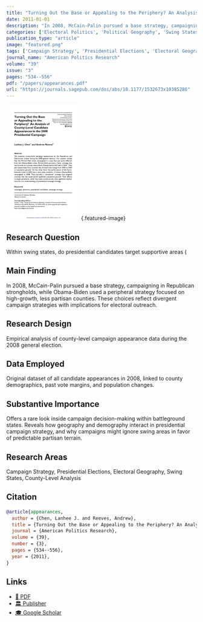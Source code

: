 ```yaml
---
title: "Turning Out the Base or Appealing to the Periphery? An Analysis of County-Level Candidate Appearances in the 2008 Presidential Campaign"
date: 2011-01-01
description: "In 2008, McCain-Palin pursued a base strategy, campaigning in Republican strongholds, while Obama-Biden used a peripheral strategy focused on high-growth, less partisan counties. These choices reflect divergent campaign strategies with implications for electoral outreach."
categories: ['Electoral Politics', 'Political Geography', 'Swing States', 'County-Level Analysis']
publication_type: "article"
image: "featured.png"
tags: ['Campaign Strategy', 'Presidential Elections', 'Electoral Geography', 'Swing States', 'County-Level Analysis']
journal_name: "American Politics Research"
volume: "39"
issue: "3"
pages: "534--556"
pdf: "/papers/appearances.pdf"
url: "https://journals.sagepub.com/doi/abs/10.1177/1532673x10385286"
---
```


![Featured image](featured.png){.featured-image}

## Research Question

Within swing states, do presidential candidates target supportive areas (

## Main Finding

In 2008, McCain-Palin pursued a base strategy, campaigning in Republican strongholds, while Obama-Biden used a peripheral strategy focused on high-growth, less partisan counties. These choices reflect divergent campaign strategies with implications for electoral outreach.

## Research Design

Empirical analysis of county-level campaign appearance data during the 2008 general election.

## Data Employed

Original dataset of all candidate appearances in 2008, linked to county demographics, past vote margins, and population changes.

## Substantive Importance

Offers a rare look inside campaign decision-making within battleground states. Reveals how geography and demography interact in presidential campaign strategy, and why campaigns might ignore swing areas in favor of predictable partisan terrain.

## Research Areas

Campaign Strategy, Presidential Elections, Electoral Geography, Swing States, County-Level Analysis

## Citation

```bibtex
@article{appearances,
  author = {Chen, Lanhee J. and Reeves, Andrew},
  title = {Turning Out the Base or Appealing to the Periphery? An Analysis of County-Level Candidate Appearances in the 2008 Presidential Campaign},
  journal = {American Politics Research},
  volume = {39},
  number = {3},
  pages = {534--556},
  year = {2011},
}
```

## Links

- [📄 PDF](/papers/appearances.pdf)
- [🏛️ Publisher](https://journals.sagepub.com/doi/abs/10.1177/1532673x10385286)
- [🎓 Google Scholar](https://scholar.google.com/scholar?q=Turning%20Out%20the%20Base%20or%20Appealing%20to%20the%20Periphery%3F%20An%20Analysis%20of%20County-Level%20Candidate%20Appearances%20in%20the%202008%20Presidential%20Campaign)